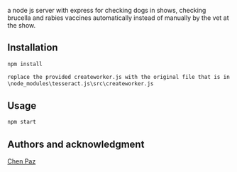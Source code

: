 a node js server with express for checking dogs in shows, checking brucella and rabies vaccines automatically instead of manually by the vet at the show.

## Installation

```bash
npm install

replace the provided createworker.js with the original file that is in the following path:
\node_modules\tesseract.js\src\createworker.js
```

## Usage

```bash
npm start
```

## Authors and acknowledgment

[Chen Paz](https://github.com/chenpaz123)
